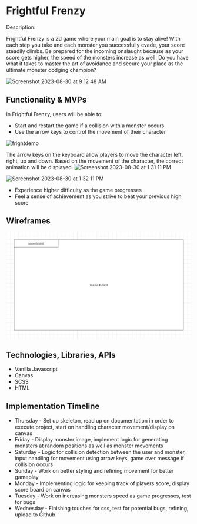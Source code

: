 # Frightful Frenzy

Description: 

Frightful Frenzy is a 2d game where your main goal is to stay alive! With each step you take and each monster you successfully evade, your score steadily climbs. Be prepared for the incoming onslaught because as your score gets higher, the speed of the monsters increase as well. Do you have what it takes to master the art of avoidance and secure your place as the ultimate monster dodging champion? 

<img width="1440" alt="Screenshot 2023-08-30 at 9 12 48 AM" src="https://github.com/dennislee1499/Frightful-Frenzy/assets/136773894/0507e727-ee50-4ca0-930e-5fde90ec441f">


## Functionality & MVPs 

In Frightful Frenzy, users will be able to:

- Start and restart the game if a collision with a monster occurs
- Use the arrow keys to control the movement of their character

![frightdemo](https://github.com/dennislee1499/Frightful-Frenzy/assets/136773894/71665bbd-51ae-440e-9aec-92bcc95fd5d2)

The arrow keys on the keyboard allow players to move the character left, right, up and down. Based on the movement of the character, the correct animation will be displayed.
<img width="421" alt="Screenshot 2023-08-30 at 1 31 11 PM" src="https://github.com/dennislee1499/Frightful-Frenzy/assets/136773894/031fa185-13dd-44de-aeb8-ed2ddbf98c2a">

<img width="271" alt="Screenshot 2023-08-30 at 1 32 11 PM" src="https://github.com/dennislee1499/Frightful-Frenzy/assets/136773894/9dae7a68-d5e9-4218-8cdc-d27f96531617">




- Experience higher difficulty as the game progresses
- Feel a sense of achievement as you strive to beat your previous high score

## Wireframes 
<img src="Screenshot 2023-08-23 at 9.16.02 PM.png">

## Technologies, Libraries, APIs

- Vanilla Javascript
- Canvas
- SCSS
- HTML

## Implementation Timeline 
- Thursday - Set up skeleton, read up on documentation in order to execute project, start on handling character movement/display on canvas
- Friday - Display monster image, implement logic for generating monsters at random positions as well as monster movements
- Saturday - Logic for collision detection between the user and monster, input handling for movement using arrow keys, game over message if collision occurs
- Sunday - Work on better styling and refining movement for better gameplay
- Monday - Implementing logic for keeping track of players score, display score board on canvas
- Tuesday - Work on increasing monsters speed as game progresses, test for bugs
- Wednesday - Finishing touches for css, test for potential bugs, refining, upload to Github 

